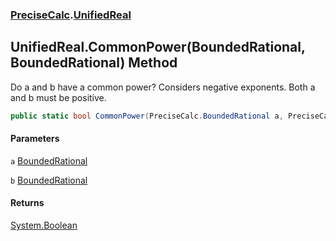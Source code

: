 ### [PreciseCalc](PreciseCalc.md 'PreciseCalc').[UnifiedReal](PreciseCalc.UnifiedReal.md 'PreciseCalc.UnifiedReal')

## UnifiedReal.CommonPower(BoundedRational, BoundedRational) Method

Do a and b have a common power? Considers negative exponents. Both a and b must be positive.

```csharp
public static bool CommonPower(PreciseCalc.BoundedRational a, PreciseCalc.BoundedRational b);
```
#### Parameters

<a name='PreciseCalc.UnifiedReal.CommonPower(PreciseCalc.BoundedRational,PreciseCalc.BoundedRational).a'></a>

`a` [BoundedRational](PreciseCalc.BoundedRational.md 'PreciseCalc.BoundedRational')

<a name='PreciseCalc.UnifiedReal.CommonPower(PreciseCalc.BoundedRational,PreciseCalc.BoundedRational).b'></a>

`b` [BoundedRational](PreciseCalc.BoundedRational.md 'PreciseCalc.BoundedRational')

#### Returns
[System.Boolean](https://docs.microsoft.com/en-us/dotnet/api/System.Boolean 'System.Boolean')